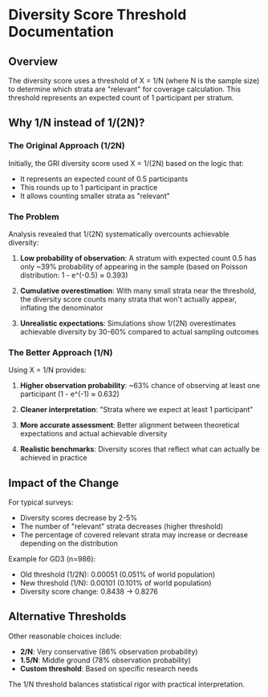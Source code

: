# Diversity Score Threshold Documentation

## Overview

The diversity score uses a threshold of X = 1/N (where N is the sample size) to determine which strata are "relevant" for coverage calculation. This threshold represents an expected count of 1 participant per stratum.

## Why 1/N instead of 1/(2N)?

### The Original Approach (1/2N)

Initially, the GRI diversity score used X = 1/(2N) based on the logic that:
- It represents an expected count of 0.5 participants
- This rounds up to 1 participant in practice
- It allows counting smaller strata as "relevant"

### The Problem

Analysis revealed that 1/(2N) systematically overcounts achievable diversity:

1. **Low probability of observation**: A stratum with expected count 0.5 has only ~39% probability of appearing in the sample (based on Poisson distribution: 1 - e^(-0.5) ≈ 0.393)

2. **Cumulative overestimation**: With many small strata near the threshold, the diversity score counts many strata that won't actually appear, inflating the denominator

3. **Unrealistic expectations**: Simulations show 1/(2N) overestimates achievable diversity by 30-60% compared to actual sampling outcomes

### The Better Approach (1/N)

Using X = 1/N provides:

1. **Higher observation probability**: ~63% chance of observing at least one participant (1 - e^(-1) ≈ 0.632)

2. **Cleaner interpretation**: "Strata where we expect at least 1 participant"

3. **More accurate assessment**: Better alignment between theoretical expectations and actual achievable diversity

4. **Realistic benchmarks**: Diversity scores that reflect what can actually be achieved in practice

## Impact of the Change

For typical surveys:
- Diversity scores decrease by 2-5%
- The number of "relevant" strata decreases (higher threshold)
- The percentage of covered relevant strata may increase or decrease depending on the distribution

Example for GD3 (n=986):
- Old threshold (1/2N): 0.00051 (0.051% of world population)
- New threshold (1/N): 0.00101 (0.101% of world population)
- Diversity score change: 0.8438 → 0.8276

## Alternative Thresholds

Other reasonable choices include:
- **2/N**: Very conservative (86% observation probability)
- **1.5/N**: Middle ground (78% observation probability)
- **Custom threshold**: Based on specific research needs

The 1/N threshold balances statistical rigor with practical interpretation.